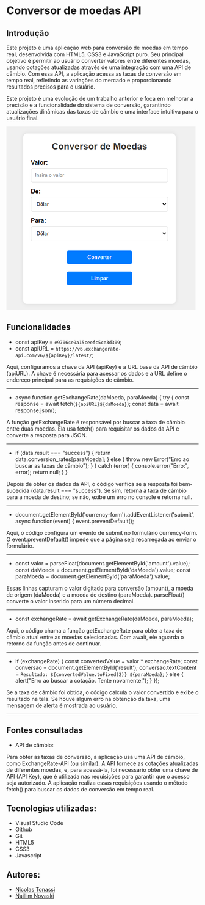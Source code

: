 # Conversor de moedas API
 
## Introdução
Este projeto é uma aplicação web para conversão de moedas em tempo real, desenvolvida com HTML5, CSS3 e JavaScript puro. Seu principal objetivo é permitir ao usuário converter valores entre diferentes moedas, usando cotações atualizadas através de uma integração com uma API de câmbio. Com essa API, a aplicação acessa as taxas de conversão em tempo real, refletindo as variações do mercado e proporcionando resultados precisos para o usuário.
 
Este projeto é uma evolução de um trabalho anterior e foca em melhorar a precisão e a funcionalidade do sistema de conversão, garantindo atualizações dinâmicas das taxas de câmbio e uma interface intuitiva para o usuário final.
 
<img src="1234.png">
 
## Funcionalidades
 
- const apiKey = `e97064e0a15ceefc5ce3d309`;
- const apiURL = `https://v6.exchangerate-api.com/v6/${apiKey}/latest/`;
 
Aqui, configuramos a chave da API (apiKey) e a URL base da API de câmbio (apiURL). A chave é necessária para acessar os dados e a URL define o endereço principal para as requisições de câmbio.<hr>
 
- async function getExchangeRate(daMoeda, paraMoeda) {
    try {
        const response = await fetch(`${apiURL}${daMoeda}`);
        const data = await response.json();
 
A função getExchangeRate é responsável por buscar a taxa de câmbio entre duas moedas. Ela usa fetch() para requisitar os dados da API e converte a resposta para JSON.<hr>
 
 
- if (data.result === "success") {
            return data.conversion_rates[paraMoeda];
        } else {
            throw new Error("Erro ao buscar as taxas de câmbio");
        }
    } catch (error) {
        console.error("Erro:", error);
        return null;
    }
}
 
Depois de obter os dados da API, o código verifica se a resposta foi bem-sucedida (data.result === "success"). Se sim, retorna a taxa de câmbio para a moeda de destino; se não, exibe um erro no console e retorna null.<hr>
 
- document.getElementById('currency-form').addEventListener('submit', async function(event) {
    event.preventDefault();
 
Aqui, o código configura um evento de submit no formulário currency-form. O event.preventDefault() impede que a página seja recarregada ao enviar o formulário.<hr>
 
- const valor = parseFloat(document.getElementById('amount').value);
    const daMoeda = document.getElementById('daMoeda').value;
    const paraMoeda = document.getElementById('paraMoeda').value;
 
Essas linhas capturam o valor digitado para conversão (amount), a moeda de origem (daMoeda) e a moeda de destino (paraMoeda). parseFloat() converte o valor inserido para um número decimal.<hr>
 
- const exchangeRate = await getExchangeRate(daMoeda, paraMoeda);
 
Aqui, o código chama a função getExchangeRate para obter a taxa de câmbio atual entre as moedas selecionadas. Com await, ele aguarda o retorno da função antes de continuar.<hr>
 
- if (exchangeRate) {
        const convertedValue = valor * exchangeRate;
        const conversao = document.getElementById('result');
        conversao.textContent = `Resultado: ${convertedValue.toFixed(2)} ${paraMoeda}`;
    } else {
        alert("Erro ao buscar a cotação. Tente novamente.");
    }
});
 
Se a taxa de câmbio foi obtida, o código calcula o valor convertido e exibe o resultado na tela. Se houve algum erro na obtenção da taxa, uma mensagem de alerta é mostrada ao usuário.<hr>
 
## Fontes consultadas
- API de câmbio:
 
Para obter as taxas de conversão, a aplicação usa uma API de câmbio, como ExchangeRate-API (ou similar). A API fornece as cotações atualizadas de diferentes moedas, e, para acessá-la, foi necessário obter uma chave de API (API Key), que é utilizada nas requisições para garantir que o acesso seja autorizado. A aplicação realiza essas requisições usando o método fetch() para buscar os dados de conversão em tempo real.
 
## Tecnologias utilizadas:
- Visual Studio Code
 - Github
 - Git
 - HTML5
 - CSS3
 - Javascript
 
  ## Autores:
- [Nicolas Tonassi](https://github.com/nicolas-tonassi)
- [Naillim Novaski](https://github.com/naillimnovaski)
